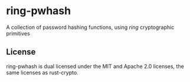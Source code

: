 # ring-pwhash

A collection of password hashing functions, using *ring* cryptographic primitives

## License

ring-pwhash is dual licensed under the MIT and Apache 2.0 licenses, the same
licenses as rust-crypto.
